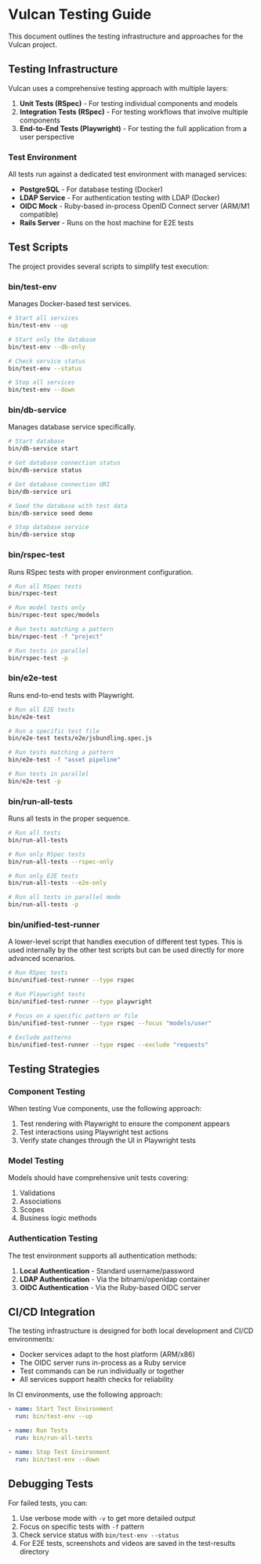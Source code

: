 # Vulcan Testing Guide

This document outlines the testing infrastructure and approaches for the Vulcan project.

## Testing Infrastructure

Vulcan uses a comprehensive testing approach with multiple layers:

1. **Unit Tests (RSpec)** - For testing individual components and models
2. **Integration Tests (RSpec)** - For testing workflows that involve multiple components
3. **End-to-End Tests (Playwright)** - For testing the full application from a user perspective

### Test Environment

All tests run against a dedicated test environment with managed services:

- **PostgreSQL** - For database testing (Docker)
- **LDAP Service** - For authentication testing with LDAP (Docker)
- **OIDC Mock** - Ruby-based in-process OpenID Connect server (ARM/M1 compatible)
- **Rails Server** - Runs on the host machine for E2E tests

## Test Scripts

The project provides several scripts to simplify test execution:

### bin/test-env

Manages Docker-based test services.

```bash
# Start all services
bin/test-env --up

# Start only the database
bin/test-env --db-only

# Check service status
bin/test-env --status

# Stop all services
bin/test-env --down
```

### bin/db-service

Manages database service specifically.

```bash
# Start database
bin/db-service start

# Get database connection status
bin/db-service status

# Get database connection URI
bin/db-service uri

# Seed the database with test data
bin/db-service seed demo

# Stop database service
bin/db-service stop
```

### bin/rspec-test

Runs RSpec tests with proper environment configuration.

```bash
# Run all RSpec tests
bin/rspec-test

# Run model tests only
bin/rspec-test spec/models

# Run tests matching a pattern
bin/rspec-test -f "project"

# Run tests in parallel
bin/rspec-test -p
```

### bin/e2e-test

Runs end-to-end tests with Playwright.

```bash
# Run all E2E tests
bin/e2e-test

# Run a specific test file
bin/e2e-test tests/e2e/jsbundling.spec.js

# Run tests matching a pattern
bin/e2e-test -f "asset pipeline"

# Run tests in parallel
bin/e2e-test -p
```

### bin/run-all-tests

Runs all tests in the proper sequence.

```bash
# Run all tests
bin/run-all-tests

# Run only RSpec tests
bin/run-all-tests --rspec-only

# Run only E2E tests
bin/run-all-tests --e2e-only

# Run all tests in parallel mode
bin/run-all-tests -p
```

### bin/unified-test-runner

A lower-level script that handles execution of different test types. This is used internally by the other test scripts but can be used directly for more advanced scenarios.

```bash
# Run RSpec tests
bin/unified-test-runner --type rspec

# Run Playwright tests
bin/unified-test-runner --type playwright

# Focus on a specific pattern or file
bin/unified-test-runner --type rspec --focus "models/user"

# Exclude patterns
bin/unified-test-runner --type rspec --exclude "requests"
```

## Testing Strategies

### Component Testing

When testing Vue components, use the following approach:

1. Test rendering with Playwright to ensure the component appears
2. Test interactions using Playwright test actions
3. Verify state changes through the UI in Playwright tests

### Model Testing

Models should have comprehensive unit tests covering:

1. Validations
2. Associations
3. Scopes
4. Business logic methods

### Authentication Testing

The test environment supports all authentication methods:

1. **Local Authentication** - Standard username/password
2. **LDAP Authentication** - Via the bitnami/openldap container
3. **OIDC Authentication** - Via the Ruby-based OIDC server

## CI/CD Integration

The testing infrastructure is designed for both local development and CI/CD environments:

- Docker services adapt to the host platform (ARM/x86)
- The OIDC server runs in-process as a Ruby service
- Test commands can be run individually or together
- All services support health checks for reliability

In CI environments, use the following approach:

```yaml
- name: Start Test Environment
  run: bin/test-env --up

- name: Run Tests
  run: bin/run-all-tests

- name: Stop Test Environment
  run: bin/test-env --down
```

## Debugging Tests

For failed tests, you can:

1. Use verbose mode with `-v` to get more detailed output
2. Focus on specific tests with `-f` pattern
3. Check service status with `bin/test-env --status`
4. For E2E tests, screenshots and videos are saved in the test-results directory